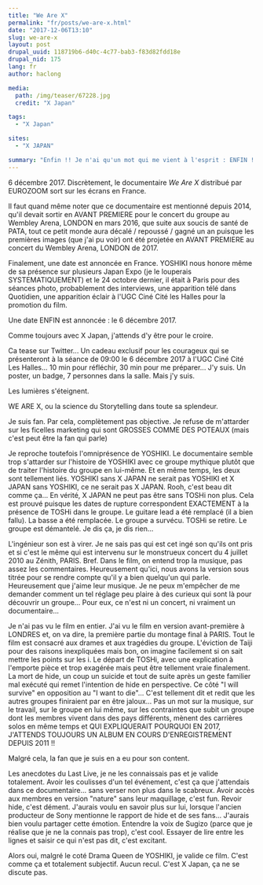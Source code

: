 ```yaml
---
title: "We Are X"
permalink: "fr/posts/we-are-x.html"
date: "2017-12-06T13:10"
slug: we-are-x
layout: post
drupal_uuid: 118719b6-d40c-4c77-bab3-f83d82fdd18e
drupal_nid: 175
lang: fr
author: haclong

media:
  path: /img/teaser/67228.jpg
  credit: "X Japan"

tags:
  - "X Japan"

sites:
  - "X JAPAN"

summary: "Enfin !! Je n'ai qu'un mot qui me vient à l'esprit : ENFIN !! Et tout de suite après : je reste sans voix."
---
```


6 décembre 2017. Discrètement, le documentaire *We Are X* distribué par EUROZOOM sort sur les écrans en France.

Il faut quand même noter que ce documentaire est mentionné depuis 2014, qu'il devait sortir en AVANT PREMIERE pour le concert du groupe au Wembley Arena, LONDON en mars 2016, que suite aux soucis de santé de PATA, tout ce petit monde aura décalé / repoussé / gagné un an puisque les premières images (que j'ai pu voir) ont été projetée en AVANT PREMIERE au concert du Wembley Arena, LONDON de 2017.

Finalement, une date est annoncée en France. YOSHIKI nous honore même de sa présence sur plusieurs Japan Expo (je le louperais SYSTEMATIQUEMENT) et le 24 octobre dernier, il était à Paris pour des séances photo, probablement des interviews, une apparition télé dans Quotidien, une apparition éclair à l'UGC Ciné Cité les Halles pour la promotion du film.

Une date ENFIN est annoncée : le 6 décembre 2017.

Comme toujours avec X Japan, j'attends d'y être pour le croire.

Ca tease sur Twitter... Un cadeau exclusif pour les courageux qui se présenteront à la séance de 09:00 le 6 décembre 2017 à l'UGC Ciné Cité Les Halles... 10 min pour réfléchir, 30 min pour me préparer... J'y suis. Un poster, un badge, 7 personnes dans la salle. Mais j'y suis.

Les lumières s'éteignent.

WE ARE X, ou la science du Storytelling dans toute sa splendeur.

Je suis fan. Par cela, complètement pas objective. Je refuse de m'attarder sur les ficelles marketing qui sont GROSSES COMME DES POTEAUX (mais c'est peut être la fan qui parle)

Je reproche toutefois l'omniprésence de YOSHIKI. Le documentaire semble trop s'attarder sur l'histoire de YOSHIKI avec ce groupe mythique plutôt que de traiter l'histoire du groupe en lui-même. Et en même temps, les deux sont tellement liés. YOSHIKI sans X JAPAN ne serait pas YOSHIKI et X JAPAN sans YOSHIKI, ce ne serait pas X JAPAN. Rooh, c'est beau dit comme ça... En vérité, X JAPAN ne peut pas être sans TOSHi non plus. Cela est prouvé puisque les dates de rupture correspondent EXACTEMENT à la présence de TOSHi dans le groupe. Le guitare lead a été remplacé (il a bien fallu). La basse a été remplacée. Le groupe a survécu. TOSHi se retire. Le groupe est démantelé. Je dis ça, je dis rien...

L'ingénieur son est à virer. Je ne sais pas qui est cet ingé son qu'ils ont pris et si c'est le même qui est intervenu sur le monstrueux concert du 4 juillet 2010 au Zénith, PARIS. Bref. Dans le film, on entend trop la musique, pas assez les commentaires. Heureusement qu'ici, nous avons la version sous titrée pour se rendre compte qu'il y a bien quelqu'un qui parle. Heureusement que j'aime leur musique. Je ne peux m'empêcher de me demander comment un tel réglage peu plaire à des curieux qui sont là pour découvrir un groupe... Pour eux, ce n'est ni un concert, ni vraiment un documentaire...

Je n'ai pas vu le film en entier. J'ai vu le film en version avant-première à LONDRES et, on va dire, la première partie du montage final à PARIS. Tout le film est consacré aux drames et aux tragédies du groupe. L'éviction de Taiji pour des raisons inexpliquées mais bon, on imagine facilement si on sait mettre les points sur les i. Le départ de TOSHi, avec une explication à l'emporte pièce et trop exagérée mais peut être tellement vraie finalement. La mort de hide, un coup un suicide et tout de suite après un geste familier mal exécuté qui remet l'intention de hide en perspective. Ce côté "I will survive" en opposition au "I want to die"... C'est tellement dit et redit que les autres groupes finiraient par en être jaloux... Pas un mot sur la musique, sur le travail, sur le groupe en lui même, sur les contraintes que subit un groupe dont les membres vivent dans des pays différents, mènent des carrières solos en même temps et QUI EXPLIQUERAIT POURQUOI EN 2017, J'ATTENDS TOUJOURS UN ALBUM EN COURS D'ENREGISTREMENT DEPUIS 2011 !!

Malgré cela, la fan que je suis en a eu pour son content.

Les anecdotes du Last Live, je ne les connaissais pas et je valide totalement. Avoir les coulisses d'un tel événement, c'est ça que j'attendais dans ce documentaire... sans verser non plus dans le scabreux. Avoir accès aux membres en version "nature" sans leur maquillage, c'est fun. Revoir hide, c'est dément. J'aurais voulu en savoir plus sur lui, lorsque l'ancien producteur de Sony mentionne le rapport de hide et de ses fans... J'aurais bien voulu partager cette émotion. Entendre la voix de Sugizo (parce que je réalise que je ne la connais pas trop), c'est cool. Essayer de lire entre les lignes et saisir ce qui n'est pas dit, c'est excitant.

Alors oui, malgré le coté Drama Queen de YOSHIKI, je valide ce film. C'est comme ça et totalement subjectif. Aucun recul. C'est X Japan, ça ne se discute pas.
